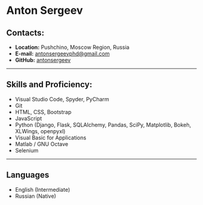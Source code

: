 # Anton Sergeev

## Contacts:

- **Location:** Pushchino, Moscow Region, Russia
- **E-mail:** antonsergeevphd@gmail.com
- **GitHub:**  [antonsergeev](https://github.com/antonsergeev/) 

---

## Skills and Proficiency:

- Visual Studio Code, Spyder, PyCharm
- Git
- HTML, CSS, Bootstrap
- JavaScript
- Python (Django, Flask, SQLAlchemy, Pandas, SciPy, Matplotlib, Bokeh, XLWings, openpyxl)
- Visual Basic for Applications
- Matlab / GNU Octave
- Selenium

---

## Languages

- English (Intermediate)
- Russian (Native)
